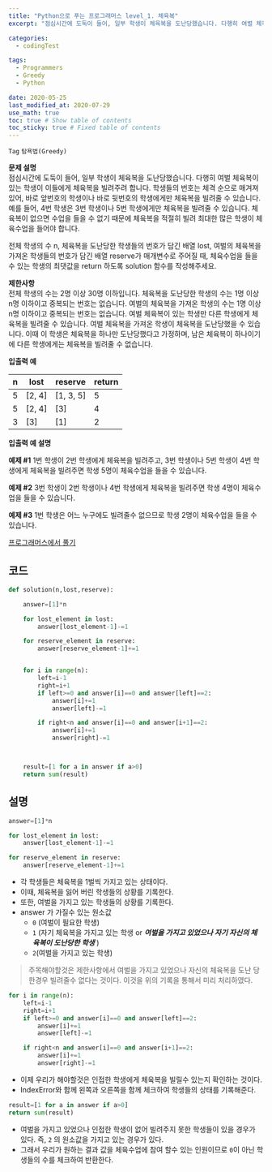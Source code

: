 ```yaml
---
title: "Python으로 푸는 프로그래머스 level_1. 체육복"
excerpt: "점심시간에 도둑이 들어, 일부 학생이 체육복을 도난당했습니다. 다행히 여벌 체육복이 있는 학생이 이들에게 체육복을 빌려주려 합니다. 학생들의 번호는 체격 순으로 매겨져 있어, 바로 앞번호의 학생이나 바로 뒷번호의 학생에게만 체육복을 빌려줄 수 있습니다. 예를 들어, 4번 학생은 3번 학생이나 5번 학생에게만 체육복을 빌려줄 수 있습니다. 체육복이 없으면 수업을 들을 수 없기 때문에 체육복을 적절히 빌려 최대한 많은 학생이 체육수업을 들어야 합니다."

categories:
  - codingTest

tags:
  - Programmers
  - Greedy
  - Python

date: 2020-05-25
last_modified_at: 2020-07-29
use_math: true
toc: true # Show table of contents
toc_sticky: true # Fixed table of contents
---
```

`Tag` `탐욕법(Greedy)`<br>

**문제 설명**<br>
점심시간에 도둑이 들어, 일부 학생이 체육복을 도난당했습니다. 다행히 여벌 체육복이 있는 학생이 이들에게 체육복을 빌려주려 합니다. 학생들의 번호는 체격 순으로 매겨져 있어, 바로 앞번호의 학생이나 바로 뒷번호의 학생에게만 체육복을 빌려줄 수 있습니다. 예를 들어, 4번 학생은 3번 학생이나 5번 학생에게만 체육복을 빌려줄 수 있습니다. 체육복이 없으면 수업을 들을 수 없기 때문에 체육복을 적절히 빌려 최대한 많은 학생이 체육수업을 들어야 합니다.

전체 학생의 수 n, 체육복을 도난당한 학생들의 번호가 담긴 배열 lost, 여벌의 체육복을 가져온 학생들의 번호가 담긴 배열 reserve가 매개변수로 주어질 때, 체육수업을 들을 수 있는 학생의 최댓값을 return 하도록 solution 함수를 작성해주세요.

**제한사항**<br>
전체 학생의 수는 2명 이상 30명 이하입니다.
체육복을 도난당한 학생의 수는 1명 이상 n명 이하이고 중복되는 번호는 없습니다.
여벌의 체육복을 가져온 학생의 수는 1명 이상 n명 이하이고 중복되는 번호는 없습니다.
여벌 체육복이 있는 학생만 다른 학생에게 체육복을 빌려줄 수 있습니다.
여벌 체육복을 가져온 학생이 체육복을 도난당했을 수 있습니다. 이때 이 학생은 체육복을 하나만 도난당했다고 가정하며, 남은 체육복이 하나이기에 다른 학생에게는 체육복을 빌려줄 수 없습니다.

**입출력 예**

n	|lost|reserve|return
--|-----|----|-----
5|	[2, 4]|	[1, 3, 5]|	5
5|	[2, 4]|	[3]	|4
3|	[3]|	[1]|	2

**입출력 예 설명**

**예제 #1**
1번 학생이 2번 학생에게 체육복을 빌려주고, 3번 학생이나 5번 학생이 4번 학생에게 체육복을 빌려주면 학생 5명이 체육수업을 들을 수 있습니다.

**예제 #2**
3번 학생이 2번 학생이나 4번 학생에게 체육복을 빌려주면 학생 4명이 체육수업을 들을 수 있습니다.

**예제 #3**
1번 학생은 어느 누구에도 빌려줄수 없으므로 학생 2명이 체육수업을 들을 수 있습니다.

[프로그래머스에서 풀기](https://programmers.co.kr/learn/courses/30/lessons/42862)

## 코드

```python
def solution(n,lost,reserve):

    answer=[1]*n

    for lost_element in lost:
        answer[lost_element-1]-=1

    for reserve_element in reserve:
        answer[reserve_element-1]+=1


    for i in range(n):
        left=i-1
        right=i+1
        if left>=0 and answer[i]==0 and answer[left]==2:
            answer[i]+=1
            answer[left]-=1

        if right<n and answer[i]==0 and answer[i+1]==2:
            answer[i]+=1
            answer[right]-=1



    result=[1 for a in answer if a>0]
    return sum(result)
```

## 설명

```python
answer=[1]*n

for lost_element in lost:
    answer[lost_element-1]-=1

for reserve_element in reserve:
    answer[reserve_element-1]+=1
```
- 각 학생들은 체육복을 1벌씩 가지고 있는 상태이다.
- 이때, 체육복을 잃어 버린 학생들의 상황를 기록한다.
- 또한, 여벌을 가지고 있는 학생들의 상황를 기록한다.
- answer 가 가질수 있는 원소값
   - ```0``` (여벌이 필요한 학생)
   - ```1``` (자기 체육복을 가지고 있는 학생 or  ***여벌을 가지고 있었으나 자기 자신의 체육복이 도난당한 학생*** )
   - ```2```(여벌을 가지고 있는 학생)

>  주목해야할것은 제한사항에서 여벌을 가지고 있었으나 자신의 체육복을 도난 당한경우 빌려줄수 없다는 것이다. 이것을 위의 기록을 통해서 미리 처리하였다.

```python
for i in range(n):
    left=i-1
    right=i+1
    if left>=0 and answer[i]==0 and answer[left]==2:
        answer[i]+=1
        answer[left]-=1

    if right<n and answer[i]==0 and answer[i+1]==2:
        answer[i]+=1
        answer[right]-=1

```
- 이제 우리가 해야할것은 인접한 학생에게 체육복을 빌릴수 있는지 확인하는 것이다.
- IndexError와 함께 왼쪽과 오른쪽을 함께 체크하여 학생들의 상태를 기록해준다.

```python
result=[1 for a in answer if a>0]
return sum(result)
```
- 여벌을 가지고 있었으나 인접한 학생이 없어 빌려주지 못한 학생들이 있을 경우가 있다. 즉, ```2``` 의 원소값을 가지고 있는 경우가 있다.
- 그래서 우리가 원하는 결과 값을 체육수업에 참여 할수 있는 인원이므로 ```0```이 아닌 학생들의 수를 체크하여 반환한다.
